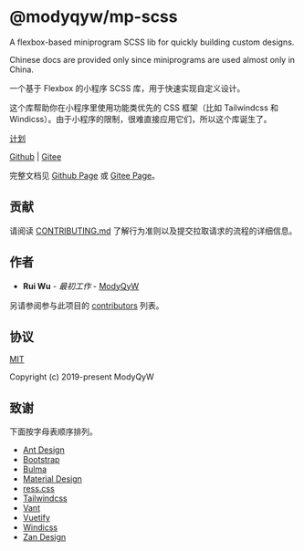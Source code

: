 # @modyqyw/mp-scss

A flexbox-based miniprogram SCSS lib for quickly building custom designs.

Chinese docs are provided only since miniprograms are used almost only in China.

一个基于 Flexbox 的小程序 SCSS 库，用于快速实现自定义设计。

这个库帮助你在小程序里使用功能类优先的 CSS 框架（比如 Tailwindcss 和 Windicss）。由于小程序的限制，很难直接应用它们，所以这个库诞生了。

[计划](https://github.com/ModyQyW/mp-scss/issues/8)

[Github](https://github.com/ModyQyW/mp-scss#readme) | [Gitee](https://gitee.com/ModyQyW/mp-scss#readme)

完整文档见 [Github Page](https://modyqyw.github.io/mp-scss/) 或 [Gitee Page](https://modyqyw.gitee.io/mp-scss/)。

## 贡献

请阅读 [CONTRIBUTING.md](./CONTRIBUTING.md) 了解行为准则以及提交拉取请求的流程的详细信息。

## 作者

- **Rui Wu** - *最初工作* - [ModyQyW](https://github.com/ModyQyW)

另请参阅参与此项目的 [contributors](https://github.com/ModyQyW/mp-scss/contributors) 列表。

## 协议

[MIT](./LICENSE)

Copyright (c) 2019-present ModyQyW

## 致谢

下面按字母表顺序排列。

- [Ant Design](https://ant.design/)
- [Bootstrap](https://getbootstrap.com/)
- [Bulma](https://bulma.io/)
- [Material Design](https://material.io/)
- [ress.css](https://ress-css.surge.sh/)
- [Tailwindcss](https://tailwindcss.com/)
- [Vant](https://vant-contrib.gitee.io/vant/)
- [Vuetify](https://vuetifyjs.com/)
- [Windicss](https://windicss.org/)
- [Zan Design](https://design.youzan.com/)
